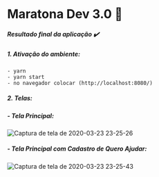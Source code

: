 # Maratona Dev 3.0 🚀
##### Resultado final da aplicação :heavy_check_mark:

##### 1. Ativação do ambiente:
```
- yarn
- yarn start
- no navegador colocar (http://localhost:8080/)
```
##### 2. Telas:

##### - Tela Principal:
![Captura de tela de 2020-03-23 23-25-26](https://user-images.githubusercontent.com/33940202/77382116-40383400-6d5e-11ea-9dbf-7e3fbed35691.png)

##### - Tela Principal com Cadastro de Quero Ajudar:
![Captura de tela de 2020-03-23 23-25-43](https://user-images.githubusercontent.com/33940202/77382580-7e822300-6d5f-11ea-9136-a7d984b10c92.png)
